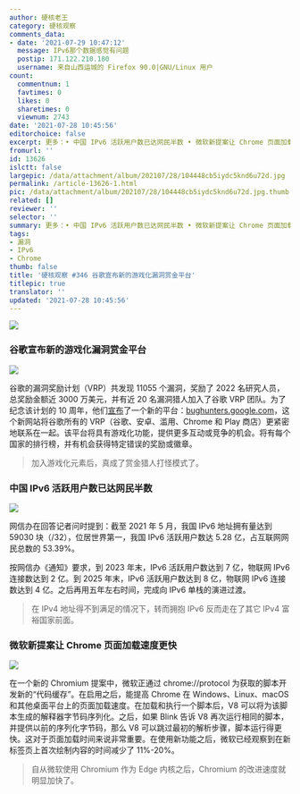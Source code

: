 ```yaml
---
author: 硬核老王
category: 硬核观察
comments_data:
- date: '2021-07-29 10:47:12'
  message: IPv6那个数据感觉有问题
  postip: 171.122.210.180
  username: 来自山西运城的 Firefox 90.0|GNU/Linux 用户
count:
  commentnum: 1
  favtimes: 0
  likes: 0
  sharetimes: 0
  viewnum: 2743
date: '2021-07-28 10:45:56'
editorchoice: false
excerpt: 更多：• 中国 IPv6 活跃用户数已达网民半数 • 微软新提案让 Chrome 页面加载速度更快
fromurl: ''
id: 13626
islctt: false
largepic: /data/attachment/album/202107/28/104448cb5iydc5knd6u72d.jpg
permalink: /article-13626-1.html
pic: /data/attachment/album/202107/28/104448cb5iydc5knd6u72d.jpg.thumb.jpg
related: []
reviewer: ''
selector: ''
summary: 更多：• 中国 IPv6 活跃用户数已达网民半数 • 微软新提案让 Chrome 页面加载速度更快
tags:
- 漏洞
- IPv6
- Chrome
thumb: false
title: '硬核观察 #346 谷歌宣布新的游戏化漏洞赏金平台'
titlepic: true
translator: ''
updated: '2021-07-28 10:45:56'
---
```


![](/data/attachment/album/202107/28/104448cb5iydc5knd6u72d.jpg)


### 谷歌宣布新的游戏化漏洞赏金平台


![](/data/attachment/album/202107/28/104500hw9ykz12j55bndwk.jpg)


谷歌的漏洞奖励计划（VRP）共发现 11055 个漏洞，奖励了 2022 名研究人员，总奖励金额近 3000 万美元，并有近 20 名漏洞猎人加入了谷歌 VRP 团队。为了纪念该计划的 10 周年，他们[宣布](https://security.googleblog.com/2021/07/a-new-chapter-for-googles-vulnerability.html)了一个新的平台：[bughunters.google.com](http://bughunters.google.com/)，这个新网站将谷歌所有的 VRP（谷歌、安卓、滥用、Chrome 和 Play 商店）更紧密地联系在一起。该平台将具有游戏化功能，提供更多互动或竞争的机会。将有每个国家的排行榜，并有机会获得特定错误的奖励或徽章。



> 
> 加入游戏化元素后，真成了赏金猎人打怪模式了。
> 
> 
> 


### 中国 IPv6 活跃用户数已达网民半数


![](/data/attachment/album/202107/28/104527td0j84ap0a0a88ua.jpg)


网信办在回答记者问时提到：截至 2021 年 5 月，我国 IPv6 地址拥有量达到 59030 块（/32），位居世界第一，我国 IPv6 活跃用户数达 5.28 亿，占互联网网民总数的 53.39%。


按网信办《通知》要求，到 2023 年末，IPv6 活跃用户数达到 7 亿，物联网 IPv6 连接数达到 2 亿。到 2025 年末，IPv6 活跃用户数达到 8 亿，物联网 IPv6 连接数达到 4 亿。之后再用五年左右时间，完成向 IPv6 单栈的演进过渡。



> 
> 在 IPv4 地址得不到满足的情况下，转而拥抱 IPv6 反而走在了其它 IPv4 富裕国家前面。
> 
> 
> 


### 微软新提案让 Chrome 页面加载速度更快


![](/data/attachment/album/202107/28/104541o0kgt2bkgfzbslff.jpg)


在一个新的 Chromium 提案中，微软正通过 chrome://protocol 为获取的脚本开发新的“代码缓存”。在启用之后，能提高 Chrome 在 Windows、Linux、macOS 和其他桌面平台上的页面加载速度。在加载和执行一个脚本后，V8 可以将为该脚本生成的解释器字节码序列化。之后，如果 Blink 告诉 V8 再次运行相同的脚本，并提供以前的序列化字节码，那么 V8 可以跳过最初的解析步骤，脚本运行得更快。这对于页面加载时间来说非常重要。在使用新功能之后，微软已经观察到在新标签页上首次绘制内容的时间减少了 11%-20%。



> 
> 自从微软使用 Chromium 作为 Edge 内核之后，Chromium 的改进速度就明显加快了。
> 
> 
>